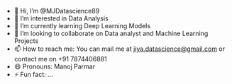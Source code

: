 - 👋 Hi, I’m @MJDatascience89
- 👀 I’m interested in Data Analysis
- 🌱 I’m currently learning Deep Learning Models
- 💞️ I’m looking to collaborate on Data analyst and Machine Learning Projects
- 📫 How to reach me: You can mail me at jiya.datascience@gmail.com or contact me on +91 7874406881 
- 😄 Pronouns: Manoj Parmar 
- ⚡ Fun fact: ...

<!---
MJDatascience89/MJDatascience89 is a ✨ special ✨ repository because its `README.md` (this file) appears on your GitHub profile.
You can click the Preview link to take a look at your changes.
--->
